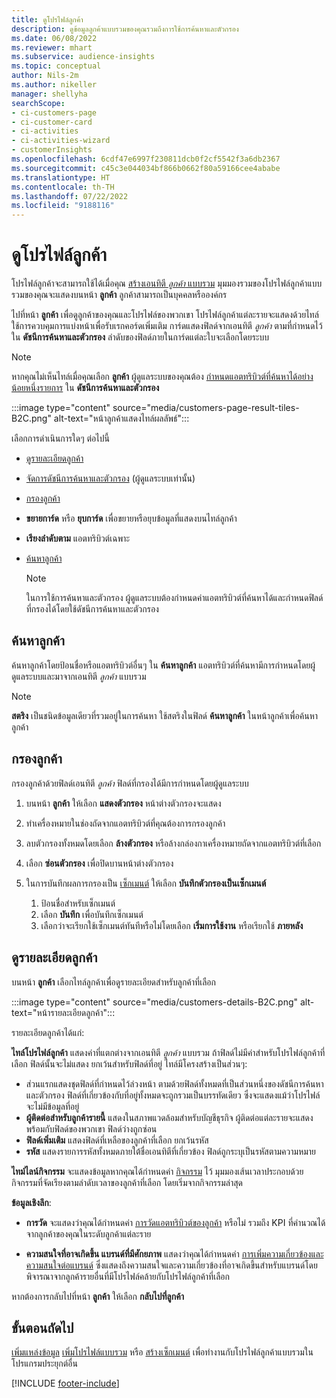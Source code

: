 ```yaml
---
title: ดูโปรไฟล์ลูกค้า
description: ดูข้อมูลลูกค้าแบบรวมของคุณรวมถึงการใช้การค้นหาและตัวกรอง
ms.date: 06/08/2022
ms.reviewer: mhart
ms.subservice: audience-insights
ms.topic: conceptual
author: Nils-2m
ms.author: nikeller
manager: shellyha
searchScope:
- ci-customers-page
- ci-customer-card
- ci-activities
- ci-activities-wizard
- customerInsights
ms.openlocfilehash: 6cdf47e6997f230811dcb0f2cf5542f3a6db2367
ms.sourcegitcommit: c45c3e044034bf866b0662f80a59166cee4ababe
ms.translationtype: HT
ms.contentlocale: th-TH
ms.lasthandoff: 07/22/2022
ms.locfileid: "9188116"
---
```

# <a name="view-customer-profiles"></a>ดูโปรไฟล์ลูกค้า

โปรไฟล์ลูกค้าจะสามารถใช้ได้เมื่อคุณ [สร้างเอนทิตี *ลูกค้า* แบบรวม](data-unification.md) มุมมองรวมของโปรไฟล์ลูกค้าแบบรวมของคุณจะแสดงบนหน้า **ลูกค้า** ลูกค้าสามารถเป็นบุคคลหรือองค์กร

ไปที่หน้า **ลูกค้า** เพื่อดูลูกค้าของคุณและโปรไฟล์ของพวกเขา โปรไฟล์ลูกค้าแต่ละรายจะแสดงด้วยไทล์ ใช้การควบคุมการแบ่งหน้าเพื่อรับเรกคอร์ดเพิ่มเติม การ์ดแสดงฟิลด์จากเอนทิตี *ลูกค้า* ตามที่กำหนดไว้ใน **ดัชนีการค้นหาและตัวกรอง** ลำดับของฟิลด์ภายในการ์ดแต่ละใบจะเลือกโดยระบบ

> [!NOTE]
> หากคุณไม่เห็นไทล์เมื่อคุณเลือก **ลูกค้า** ผู้ดูแลระบบของคุณต้อง [กำหนดแอตทริบิวต์ที่ค้นหาได้อย่างน้อยหนึ่งรายการ](search-filter-index.md) ใน **ดัชนีการค้นหาและตัวกรอง**

:::image type="content" source="media/customers-page-result-tiles-B2C.png" alt-text="หน้าลูกค้าแสดงไทล์ผลลัพธ์":::

เลือกการดำเนินการใดๆ ต่อไปนี้
- [ดูรายละเอียดลูกค้า](#view-customer-details)
- [จัดการดัชนีการค้นหาและตัวกรอง](search-filter-index.md) (ผู้ดูแลระบบเท่านั้น)
- [กรองลูกค้า](#filter-customers)
- **ขยายการ์ด** หรือ **ยุบการ์ด** เพื่อขยายหรือยุบข้อมูลที่แสดงบนไทล์ลูกค้า
- **เรียงลำดับตาม** แอตทริบิวต์เฉพาะ
- [ค้นหาลูกค้า](#search-for-customers)

  > [!NOTE]
  > ในการใช้การค้นหาและตัวกรอง ผู้ดูแลระบบต้องกำหนดค่าแอตทริบิวต์ที่ค้นหาได้และกำหนดฟิลด์ที่กรองได้โดยใช้ดัชนีการค้นหาและตัวกรอง

## <a name="search-for-customers"></a>ค้นหาลูกค้า

ค้นหาลูกค้าโดยป้อนชื่อหรือแอตทริบิวต์อื่นๆ ใน **ค้นหาลูกค้า** แอตทริบิวต์ที่ค้นหามีการกำหนดโดยผู้ดูแลระบบและมาจากเอนทิตี *ลูกค้า* แบบรวม

> [!NOTE]
> **สตริง** เป็นชนิดข้อมูลเดียวที่รวมอยู่ในการค้นหา ใช้สตริงในฟิลด์ **ค้นหาลูกค้า** ในหน้าลูกค้าเพื่อค้นหาลูกค้า

## <a name="filter-customers"></a>กรองลูกค้า

กรองลูกค้าด้วยฟิลด์เอนทิตี *ลูกค้า* ฟิลด์ที่กรองได้มีการกำหนดโดยผู้ดูแลระบบ

1. บนหน้า **ลูกค้า** ให้เลือก **แสดงตัวกรอง** หน้าต่างตัวกรองจะแสดง

1. ทำเครื่องหมายในช่องถัดจากแอตทริบิวต์ที่คุณต้องการกรองลูกค้า

1. ลบตัวกรองทั้งหมดโดยเลือก **ล้างตัวกรอง** หรือล้างกล่องกาเครื่องหมายถัดจากแอตทริบิวต์ที่เลือก

1. เลือก **ซ่อนตัวกรอง** เพื่อปิดบานหน้าต่างตัวกรอง

1. ในการบันทึกผลการกรองเป็น [เซ็กเมนต์](segments.md) ให้เลือก **บันทึกตัวกรองเป็นเซ็กเมนต์**
   1. ป้อนชื่อสำหรับเซ็กเมนต์
   1. เลือก **บันทึก** เพื่อบันทึกเซ็กเมนต์
   1. เลือกว่าจะเรียกใช้เซ็กเมนต์ทันทีหรือไม่โดยเลือก **เริ่มการใช้งาน** หรือเรียกใช้ **ภายหลัง**

## <a name="view-customer-details"></a>ดูรายละเอียดลูกค้า

บนหน้า **ลูกค้า** เลือกไทล์ลูกค้าเพื่อดูรายละเอียดสำหรับลูกค้าที่เลือก

:::image type="content" source="media/customers-details-B2C.png" alt-text="หน้ารายละเอียดลูกค้า":::

รายละเอียดลูกค้าได้แก่:

**ไทล์โปรไฟล์ลูกค้า** แสดงค่าที่แตกต่างจากเอนทิตี *ลูกค้า* แบบรวม ถ้าฟิลด์ไม่มีค่าสำหรับโปรไฟล์ลูกค้าที่เลือก ฟิลด์นั้นจะไม่แสดง ยกเว้นสำหรับฟิลด์ที่อยู่ ไทล์มีโครงสร้างเป็นส่วนๆ:

- ส่วนแรกแสดงชุดฟิลด์ที่กำหนดไว้ล่วงหน้า ตามด้วยฟิลด์ทั้งหมดที่เป็นส่วนหนึ่งของดัชนีการค้นหาและตัวกรอง ฟิลด์ที่เกี่ยวข้องกับที่อยู่ทั้งหมดจะถูกรวมเป็นบรรทัดเดียว ซึ่งจะแสดงแม้ว่าโปรไฟล์จะไม่มีข้อมูลที่อยู่
- **ผู้ติดต่อสำหรับลูกค้ารายนี้** แสดงในสภาพแวดล้อมสำหรับบัญชีธุรกิจ ผู้ติดต่อแต่ละรายจะแสดงพร้อมกับฟิลด์ของพวกเขา ฟิลด์ว่างถูกซ่อน
- **ฟิลด์เพิ่มเติม** แสดงฟิลด์ที่เหลือของลูกค้าที่เลือก ยกเว้นรหัส
- **รหัส** แสดงรายการรหัสทั้งหมดภายใต้ชื่อเอนทิตีที่เกี่ยวข้อง ฟิลด์ถูกระบุเป็นรหัสตามความหมาย

**ไทม์ไลน์กิจกรรม** จะแสดงข้อมูลหากคุณได้กำหนดค่า [กิจกรรม](activities.md) ไว้ มุมมองเส้นเวลาประกอบด้วยกิจกรรมที่จัดเรียงตามลำดับเวลาของลูกค้าที่เลือก โดยเริ่มจากกิจกรรมล่าสุด

**ข้อมูลเชิงลึก**:

- **การวัด** จะแสดงว่าคุณได้กำหนดค่า [การวัดแอตทริบิวต์ของลูกค้า](measures.md) หรือไม่ รวมถึง KPI ที่คำนวณได้จากลูกค้าของคุณในระดับลูกค้าแต่ละราย

- **ความสนใจที่อาจเกิดขึ้น แบรนด์ที่มีศักยภาพ** แสดงว่าคุณได้กำหนดค่า [การเพิ่มความเกี่ยวข้องและความสนใจต่อแบรนด์](enrichment-microsoft.md) ซึ่งแสดงถึงความสนใจและความเกี่ยวข้องที่อาจเกิดขึ้นสำหรับแบรนด์โดยพิจารณาจากลูกค้ารายอื่นที่มีโปรไฟล์คล้ายกับโปรไฟล์ลูกค้าที่เลือก

หากต้องการกลับไปที่หน้า **ลูกค้า** ให้เลือก **กลับไปที่ลูกค้า**

## <a name="next-steps"></a>ขั้นตอนถัดไป

[เพิ่มแหล่งข้อมูล](data-sources.md) [เพิ่มโปรไฟล์แบบรวม](enrichment-hub.md) หรือ [สร้างเซ็กเมนต์](segments.md) เพื่อทำงานกับโปรไฟล์ลูกค้าแบบรวมในโปรแกรมประยุกต์อื่น

[!INCLUDE [footer-include](includes/footer-banner.md)]
